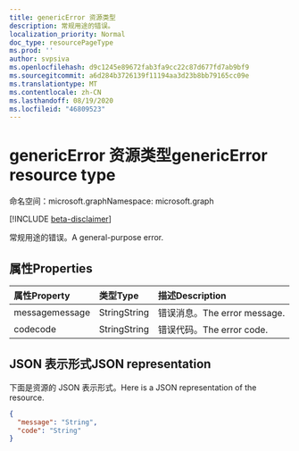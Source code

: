 ```yaml
---
title: genericError 资源类型
description: 常规用途的错误。
localization_priority: Normal
doc_type: resourcePageType
ms.prod: ''
author: svpsiva
ms.openlocfilehash: d9c1245e89672fab3fa9cc22c87d677fd7ab9bf9
ms.sourcegitcommit: a6d284b3726139f11194aa3d23b8bb79165cc09e
ms.translationtype: MT
ms.contentlocale: zh-CN
ms.lasthandoff: 08/19/2020
ms.locfileid: "46809523"
---
```

# <a name="genericerror-resource-type"></a><span data-ttu-id="e6af2-103">genericError 资源类型</span><span class="sxs-lookup"><span data-stu-id="e6af2-103">genericError resource type</span></span>

<span data-ttu-id="e6af2-104">命名空间：microsoft.graph</span><span class="sxs-lookup"><span data-stu-id="e6af2-104">Namespace: microsoft.graph</span></span>

[!INCLUDE [beta-disclaimer](../../includes/beta-disclaimer.md)]

<span data-ttu-id="e6af2-105">常规用途的错误。</span><span class="sxs-lookup"><span data-stu-id="e6af2-105">A general-purpose error.</span></span>

## <a name="properties"></a><span data-ttu-id="e6af2-106">属性</span><span class="sxs-lookup"><span data-stu-id="e6af2-106">Properties</span></span>

| <span data-ttu-id="e6af2-107">属性</span><span class="sxs-lookup"><span data-stu-id="e6af2-107">Property</span></span> | <span data-ttu-id="e6af2-108">类型</span><span class="sxs-lookup"><span data-stu-id="e6af2-108">Type</span></span> | <span data-ttu-id="e6af2-109">描述</span><span class="sxs-lookup"><span data-stu-id="e6af2-109">Description</span></span> |
|:---------|:-----|:------------|
| <span data-ttu-id="e6af2-110">message</span><span class="sxs-lookup"><span data-stu-id="e6af2-110">message</span></span> | <span data-ttu-id="e6af2-111">String</span><span class="sxs-lookup"><span data-stu-id="e6af2-111">String</span></span> | <span data-ttu-id="e6af2-112">错误消息。</span><span class="sxs-lookup"><span data-stu-id="e6af2-112">The error message.</span></span> |
| <span data-ttu-id="e6af2-113">code</span><span class="sxs-lookup"><span data-stu-id="e6af2-113">code</span></span> | <span data-ttu-id="e6af2-114">String</span><span class="sxs-lookup"><span data-stu-id="e6af2-114">String</span></span> | <span data-ttu-id="e6af2-115">错误代码。</span><span class="sxs-lookup"><span data-stu-id="e6af2-115">The error code.</span></span> |

## <a name="json-representation"></a><span data-ttu-id="e6af2-116">JSON 表示形式</span><span class="sxs-lookup"><span data-stu-id="e6af2-116">JSON representation</span></span>

<span data-ttu-id="e6af2-117">下面是资源的 JSON 表示形式。</span><span class="sxs-lookup"><span data-stu-id="e6af2-117">Here is a JSON representation of the resource.</span></span>

<!-- {
  "blockType": "resource",
  "optionalProperties": [
  ],
  "@odata.type": "microsoft.graph.genericError"
}-->

```json
{
  "message": "String",
  "code": "String"
}
```
